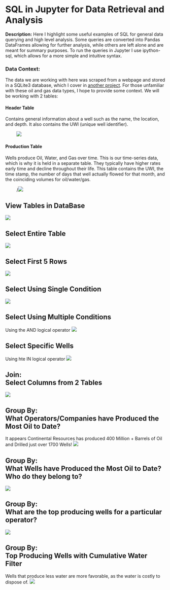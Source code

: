 # SQL in Jupyter for Data Retrieval and Analysis

**Description:** Here I highlight some useful examples of SQL for general data querying and high level analysis. Some queries are converted into Pandas DataFrames allowing for further analysis, while others are left alone and are meant for summary purposes. To run the queries in Jupyter I use ipython-sql, which allows for a more simple and intuitive syntax. 

### Data Context: 
The data we are working with here was scraped from a webpage and stored in a SQLite3 database, which I cover in [another project](https://johnodonnell123.github.io/pages/page_scrapy.html). 
For those unfamiliar with these oil and gas data types, I hope to provide some context. We will be working with 2 tables:

#### Header Table
Contains general information about a well such as the name, the location, and depth. It also contains the UWI (unique well identifier).

&nbsp;&nbsp;&nbsp;&nbsp;&nbsp;&nbsp;&nbsp;&nbsp;&nbsp;<img src="/images/SQL/header_table.PNG?raw=true">

#### Production Table
Wells produce Oil, Water, and Gas over time. This is our time-series data, which is why it is held in a separate table. They typically have higher rates early time and decline throughout their life. This table contains the UWI, the time stamp, the number of days that well actually flowed for that month, and the coinciding volumes for oil/water/gas.

&nbsp;&nbsp;&nbsp;&nbsp;&nbsp;&nbsp;&nbsp;&nbsp;&nbsp;/<img src="/images/SQL/prod_table.PNG?raw=true"/>

## View Tables in DataBase
<img src="/images/SQL/View Tables.PNG?raw=true"/>
<br>

## Select Entire Table
<img src="/images/SQL/Select all from table.PNG?raw=true"/>
<br>

## Select First 5 Rows
<img src="/images/SQL/Select first 5 rows.PNG?raw=true"/>
<br>

## Select Using Single Condition
<img src="/images/SQL/Single Condition.PNG?raw=true"/>
<br>

## Select Using Multiple Conditions
Using the AND logical operator
<img src="/images/SQL/Multiple Conditions.PNG?raw=true"/>
<br>

## Select Specific Wells
Using hte IN logical operator
<img src="/images/SQL/Specific Wells.PNG?raw=true"/>
<br>

## Join: <br> Select Columns from 2 Tables
<img src="/images/SQL/Join Select Specific Columns.PNG?raw=true"/>
<br>

## Group By: <br> What Operators/Companies have Produced the Most Oil to Date?
It appears Continental Resources has produced 400 Million + Barrels of Oil and Drilled just over 1700 Wells!
<img src="/images/SQL/Aggregate Operator Oil and Wells.PNG?raw=true"/>
<br>

## Group By: <br> What Wells have Produced the Most Oil to Date? Who do they belong to? 
<img src="/images/SQL/Top Producing Wells.PNG?raw=true"/>
<br>

## Group By: <br> What are the top producing wells for a particular operator? 
<img src="/images/SQL/Top Wells by Operator.PNG?raw=true"/>
<br>

## Group By: <br> Top Producing Wells with Cumulative Water Filter
Wells that produce less water are more favorable, as the water is costly to dispose of. 
<img src="/images/SQL/Top Producing Wells Water Filter.PNG?raw=true"/>

